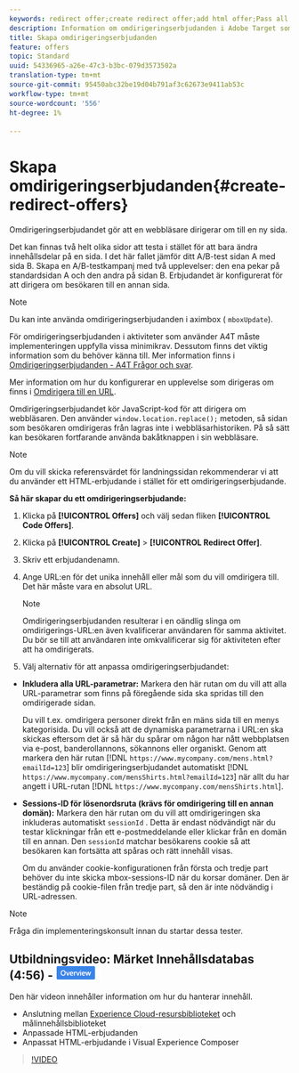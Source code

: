 ```yaml
---
keywords: redirect offer;create redirect offer;add html offer;Pass all URL parameters in redirect;Pass mboxSessionId in redirect (only needed when the redirect is going to a different domain)
description: Information om omdirigeringserbjudanden i Adobe Target som gör att en webbläsare dirigerar om till en ny sida.
title: Skapa omdirigeringserbjudanden
feature: offers
topic: Standard
uuid: 54336965-a26e-47c3-b3bc-079d3573502a
translation-type: tm+mt
source-git-commit: 95450abc32be19d04b791af3c62673e9411ab53c
workflow-type: tm+mt
source-wordcount: '556'
ht-degree: 1%

---
```



# Skapa omdirigeringserbjudanden{#create-redirect-offers}

Omdirigeringserbjudandet gör att en webbläsare dirigerar om till en ny sida.

Det kan finnas två helt olika sidor att testa i stället för att bara ändra innehållsdelar på en sida. I det här fallet jämför ditt A/B-test sidan A med sida B. Skapa en A/B-testkampanj med två upplevelser: den ena pekar på standardsidan A och den andra på sidan B. Erbjudandet är konfigurerat för att dirigera om besökaren till en annan sida.

>[!NOTE]
>
>Du kan inte använda omdirigeringserbjudanden i aximbox ( `mboxUpdate`).
>
>För omdirigeringserbjudanden i aktiviteter som använder A4T måste implementeringen uppfylla vissa minimikrav. Dessutom finns det viktig information som du behöver känna till. Mer information finns i [Omdirigeringserbjudanden - A4T Frågor och svar](/help/c-integrating-target-with-mac/a4t/r-a4t-faq/a4t-faq-redirect-offers.md#concept_21BF213F10E1414A9DCD4A98AF207905).

Mer information om hur du konfigurerar en upplevelse som dirigeras om finns i [Omdirigera till en URL](/help/c-experiences/c-visual-experience-composer/redirect-offer.md#task_9578678D42784F5EB9638F8AC8C911FA).

Omdirigeringserbjudandet kör JavaScript-kod för att dirigera om webbläsaren. Den använder `window.location.replace();` metoden, så sidan som besökaren omdirigeras från lagras inte i webbläsarhistoriken. På så sätt kan besökaren fortfarande använda bakåtknappen i sin webbläsare.

>[!NOTE]
>
>Om du vill skicka referensvärdet för landningssidan rekommenderar vi att du använder ett HTML-erbjudande i stället för ett omdirigeringserbjudande.

**Så här skapar du ett omdirigeringserbjudande:**

1. Klicka på **[!UICONTROL Offers]** och välj sedan fliken **[!UICONTROL Code Offers]**.
1. Klicka på **[!UICONTROL Create]** > **[!UICONTROL Redirect Offer]**.
1. Skriv ett erbjudandenamn.
1. Ange URL:en för det unika innehåll eller mål som du vill omdirigera till. Det här måste vara en absolut URL.

   >[!NOTE]
   >
   >Omdirigeringserbjudanden resulterar i en oändlig slinga om omdirigerings-URL:en även kvalificerar användaren för samma aktivitet. Du bör se till att användaren inte omkvalificerar sig för aktiviteten efter att ha omdirigerats.

1. Välj alternativ för att anpassa omdirigeringserbjudandet:

* **Inkludera alla URL-parametrar:** Markera den här rutan om du vill att alla URL-parametrar som finns på föregående sida ska spridas till den omdirigerade sidan.

   Du vill t.ex. omdirigera personer direkt från en mäns sida till en menys kategorisida. Du vill också att de dynamiska parametrarna i URL:en ska skickas eftersom det är så här du spårar om någon har nått webbplatsen via e-post, banderollannons, sökannons eller organiskt. Genom att markera den här rutan [!DNL `https://www.mycompany.com/mens.html?emailId=123`] blir omdirigeringserbjudandet automatiskt [!DNL `https://www.mycompany.com/mensShirts.html?emailId=123`] när allt du har angett i URL-rutan [!DNL `https://www.mycompany.com/mensShirts.html`].

* **Sessions-ID för lösenordsruta (krävs för omdirigering till en annan domän):** Markera den här rutan om du vill att omdirigeringen ska inkluderas automatiskt `sessionId` . Detta är endast nödvändigt när du testar klickningar från ett e-postmeddelande eller klickar från en domän till en annan. Den `sessionId` matchar besökarens cookie så att besökaren kan fortsätta att spåras och rätt innehåll visas.

   Om du använder cookie-konfigurationen från första och tredje part behöver du inte skicka mbox-sessions-ID när du korsar domäner. Den är beständig på cookie-filen från tredje part, så den är inte nödvändig i URL-adressen.

>[!NOTE]
>
>Fråga din implementeringskonsult innan du startar dessa tester.

## Utbildningsvideo: Märket Innehållsdatabas (4:56) - ![översikt](/help/assets/overview.png)

Den här videon innehåller information om hur du hanterar innehåll.

* Anslutning mellan [Experience Cloud-resursbiblioteket](https://docs.adobe.com/content/help/en/core-services/interface/assets/creative-cloud.html) och målinnehållsbiblioteket
* Anpassade HTML-erbjudanden
* Anpassat HTML-erbjudande i Visual Experience Composer

>[!VIDEO](https://video.tv.adobe.com/v/17387)
